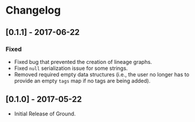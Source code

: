 # Changelog

## [0.1.1] - 2017-06-22

### Fixed

* Fixed bug that prevented the creation of lineage graphs.
* Fixed `null` serialization issue for some strings.
* Removed required empty data structures (i.e., the user no longer has to provide an empty `tags` map if no tags are being added).

## [0.1.0] - 2017-05-22

* Initial Release of Ground.
